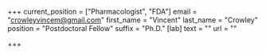 +++
current_position = ["Pharmacologist", "FDA"]
email = "crowleyvincem@gmail.com"
first_name = "Vincent"
last_name = "Crowley"
position = "Postdoctoral Fellow"
suffix = "Ph.D."
[lab]
text = ""
url = ""

+++
